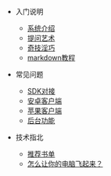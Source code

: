 <!-- docs/_sidebar.md -->

* 入门说明

  * [系统介绍](README.md)
  * [提问艺术](md/askart.md)
  * [奇技淫巧](md/learn.md)
  * [markdown教程](https://guides.github.com/features/mastering-markdown/)

* 常见问题

  * [SDK对接](md/sdk.md)
  * [安卓客户端](md/android.md)
  * [苹果客户端](md/ios.md)
  * [后台功能](md/admin.md)

* 技术指北
  * [推荐书单](md/book.md)
  * [怎么让你的电脑飞起来？](md/pc.md)
